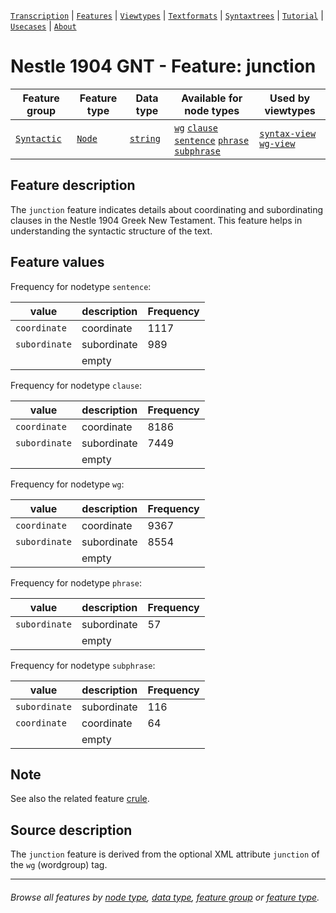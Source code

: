 <a name="start"></a>
[`Transcription`](../transcription.md#start) | [`Features`](README.md#start) | [`Viewtypes`](../viewtypes.md#start) | [`Textformats`](../textformats.md#start) |  [`Syntaxtrees`](../syntaxtrees.md#start) | [`Tutorial`](../../tutorial/README.md#start) | [`Usecases`](../usecases/README.md#start) | [`About`](../about.md#start)

# Nestle 1904 GNT - Feature: junction

Feature group | Feature type | Data type | Available for node types | Used by viewtypes
---  | --- | --- | --- | ---
[`Syntactic`](featuresbygroup.md#syntactic-features) | [`Node`](featuresbyfeaturetype.md#node-features) | [`string`](featuresbydatatype.md#string-datatype) | [`wg`](featuresbynodetype.md#wordgroup-nodes) [`clause`](featuresbynodetype.md#clause-nodes) [`sentence`](featuresbynodetype.md#sentence-nodes) [`phrase`](featuresbynodetype.md#phrase-nodes) [`subphrase`](featuresbynodetype.md#subphrase-nodes) | [`syntax-view`](../syntax-view.md#start) [`wg-view`](../wg-view.md#start)

## Feature description 

The `junction` feature indicates details about coordinating and subordinating clauses in the Nestle 1904 Greek New Testament. This feature helps in understanding the syntactic structure of the text.

## Feature values 

Frequency for nodetype `sentence`:

value | description | Frequency
---  | --- | --- 
`coordinate` | coordinate | 1117
`subordinate` |  subordinate | 989
` `  | empty | 

Frequency for nodetype `clause`:

value | description | Frequency
---  | --- | --- 
`coordinate` | coordinate | 8186
`subordinate` |  subordinate | 7449
` `  | empty | 

Frequency for nodetype `wg`:

value | description | Frequency
---  | --- | --- 
`coordinate` | coordinate | 9367
`subordinate` |  subordinate | 8554
` `  | empty | 

Frequency for nodetype `phrase`:

value | description | Frequency
---  | --- | --- 
`subordinate` |  subordinate | 57
` `  | empty | 

Frequency for nodetype `subphrase`:

value | description | Frequency
---  | --- | --- 
`subordinate` |  subordinate | 116
`coordinate` | coordinate | 64
` `  | empty | 


## Note

See also the related feature [crule](crule.md).

## Source description

The `junction` feature is derived from the optional XML attribute `junction` of the `wg` (wordgroup) tag.

---
###### *Browse all features by [node type](featuresbynodetype.md#start), [data type](featuresbydatatype.md#start), [feature group](featuresbygroup.md#start) or [feature type](featuresbyfeaturetype.md#start).*
